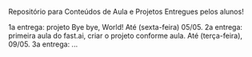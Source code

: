 Repositório para Conteúdos de Aula e Projetos Entregues pelos alunos!

1a entrega: projeto Bye bye, World! Até (sexta-feira) 05/05.
2a entrega: primeira aula do fast.ai, criar o projeto conforme aula. Até (terça-feira), 09/05.
3a entrega: ...
